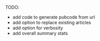 
TODO:
- add code to generate pubcode from url
- add option to replace existing articles
- add option for verbosity
- add overall summary stats

